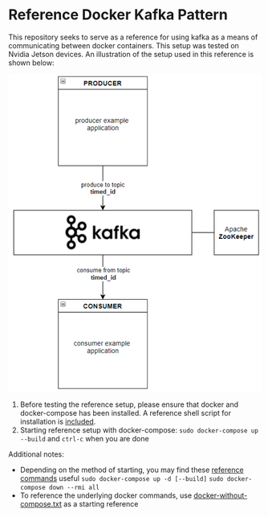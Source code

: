 # Reference Docker Kafka Pattern
This repository seeks to serve as a reference for using kafka as a means of communicating between docker containers. This setup was tested on Nvidia Jetson devices. An illustration of the setup used in this reference is shown below:

![basic-flowchart](images/basic-flowchart.PNG?raw=true)

1) Before testing the reference setup, please ensure that docker and docker-compose has been installed. A reference shell script for installation is [included](https://git.siotgov.tech/kelvintan/l4t_docker-kafka_example/src/branch/master/install_docker_compose.sh).
2) Starting reference setup with docker-compose:
`sudo docker-compose up --build`
and `ctrl-c` when you are done

Additional notes:
- Depending on the method of starting, you may find these [reference commands](https://docs.docker.com/compose/reference/) useful
`sudo docker-compose up -d [--build]`
`sudo docker-compose down --rmi all`
- To reference the underlying docker commands, use [docker-without-compose.txt](https://git.siotgov.tech/kelvintan/l4t_docker-kafka_example/src/branch/master/docker-without-compose.txt) as a starting reference
